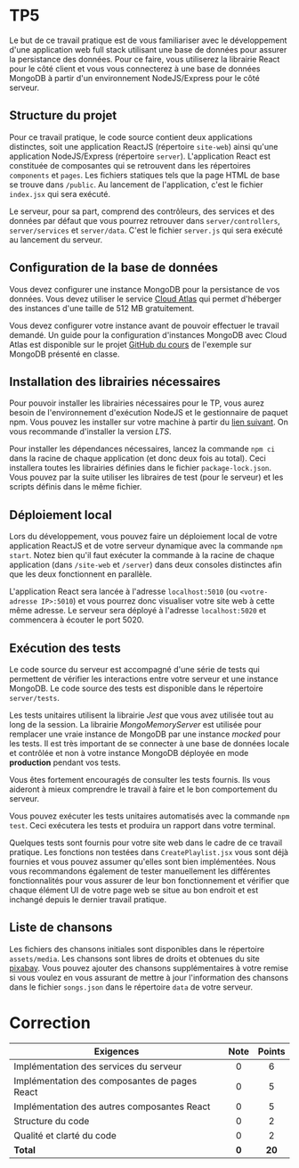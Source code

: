 # TP5

Le but de ce travail pratique est de vous familiariser avec le développement d'une application web full stack utilisant une base de données pour assurer la persistance des données. Pour ce faire, vous utiliserez la librairie React pour le côté client et vous vous connecterez à une base de données MongoDB à partir d'un environnement NodeJS/Express pour le côté serveur.

## Structure du projet

Pour ce travail pratique, le code source contient deux applications distinctes, soit une application ReactJS (répertoire `site-web`) ainsi qu'une application NodeJS/Express (répertoire `server`). L'application React est constituée de composantes qui se retrouvent dans les répertoires `components` et `pages`. Les fichiers statiques tels que la page HTML de base se trouve dans `/public`. Au lancement de l'application, c'est le fichier `index.jsx` qui sera exécuté.

Le serveur, pour sa part, comprend des contrôleurs, des services et des données par défaut que vous pourrez retrouver dans `server/controllers`, `server/services` et `server/data`. C'est le fichier `server.js` qui sera exécuté au lancement du serveur.

## Configuration de la base de données

Vous devez configurer une instance MongoDB pour la persistance de vos données. Vous devez utiliser le service [Cloud Atlas](https://www.mongodb.com/cloud/atlas) qui permet d'héberger des instances d'une taille de 512 MB gratuitement.

Vous devez configurer votre instance avant de pouvoir effectuer le travail demandé. Un guide pour la configuration d'instances MongoDB avec Cloud Atlas est disponible sur le projet [GitHub du cours](https://github.com/LOG2440/Cours-11-MongoDB/blob/master/README.MD) de l'exemple sur MongoDB présenté en classe.

## Installation des librairies nécessaires

Pour pouvoir installer les librairies nécessaires pour le TP, vous aurez besoin de l'environnement d'exécution NodeJS et le gestionnaire de paquet npm. Vous pouvez les installer sur votre machine à partir du [lien suivant](https://nodejs.org/en/download/). On vous recommande d'installer la version _LTS_.

Pour installer les dépendances nécessaires, lancez la commande `npm ci` dans la racine de chaque application (et donc deux fois au total). Ceci installera toutes les librairies définies dans le fichier `package-lock.json`. Vous pouvez par la suite utiliser les libraires de test (pour le serveur) et les scripts définis dans le même fichier.

## Déploiement local

Lors du développement, vous pouvez faire un déploiement local de votre application ReactJS et de votre serveur dynamique avec la commande `npm start`. Notez bien qu'il faut exécuter la commande à la racine de chaque application (dans `/site-web` et `/server`) dans deux consoles distinctes afin que les deux fonctionnent en parallèle.

L'application React sera lancée à l'adresse `localhost:5010` (ou `<votre-adresse IP>:5010`) et vous pourrez donc visualiser votre site web à cette même adresse. Le serveur sera déployé à l'adresse `localhost:5020` et commencera à écouter le port 5020.

## Exécution des tests

Le code source du serveur est accompagné d'une série de tests qui permettent de vérifier les interactions entre votre serveur et une instance MongoDB. Le code source des tests est disponible dans le répertoire `server/tests`.

Les tests unitaires utilisent la librairie _Jest_ que vous avez utilisée tout au long de la session. La librairie _MongoMemoryServer_ est utilisée pour remplacer une vraie instance de MongoDB par une instance _mocked_ pour les tests. Il est très important de se connecter à une base de données locale et contrôlée et non à votre instance MongoDB déployée en mode **production** pendant vos tests.

Vous êtes fortement encouragés de consulter les tests fournis. Ils vous aideront à mieux comprendre le travail à faire et le bon comportement du serveur.

Vous pouvez exécuter les tests unitaires automatisés avec la commande `npm test`. Ceci exécutera les tests et produira un rapport dans votre terminal.

Quelques tests sont fournis pour votre site web dans le cadre de ce travail pratique. Les fonctions non testées dans `CreatePlaylist.jsx` vous sont déjà fournies et vous pouvez assumer qu'elles sont bien implémentées. Nous vous recommandons également de tester manuellement les différentes fonctionnalités pour vous assurer de leur bon fonctionnement et vérifier que chaque élément UI de votre page web se situe au bon endroit et est inchangé depuis le dernier travail pratique.

## Liste de chansons

Les fichiers des chansons initiales sont disponibles dans le répertoire `assets/media`. Les chansons sont libres de droits et obtenues du site [pixabay](https://pixabay.com/music/). Vous pouvez ajouter des chansons supplémentaires à votre remise si vous voulez en vous assurant de mettre à jour l'information des chansons dans le fichier `songs.json` dans le répertoire `data` de votre serveur.

# Correction

| **Exigences**                                 | **Note** | **Points** |
| --------------------------------------------- | :------: | :--------: |
| Implémentation des services du serveur        |    0     |     6      |
| Implémentation des composantes de pages React |    0     |     5      |
| Implémentation des autres composantes React   |    0     |     5      |
| Structure du code                             |    0     |     2      |
| Qualité et clarté du code                     |    0     |     2      |
| **Total**                                     |  **0**   |   **20**   |